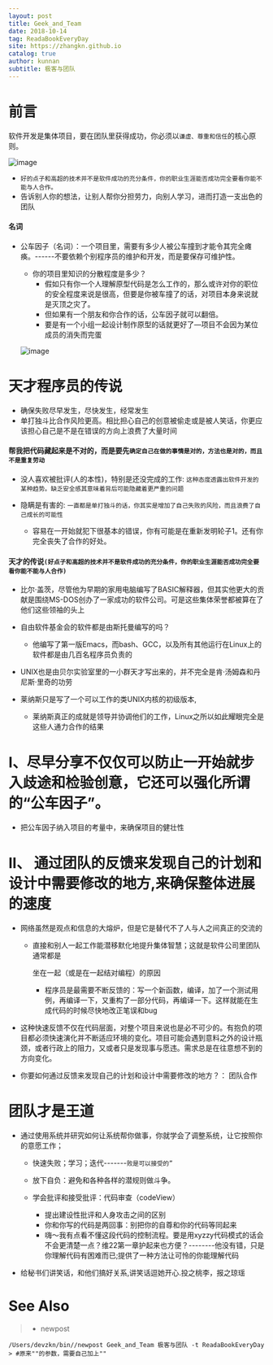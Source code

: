```yaml
---
layout: post
title: Geek_and_Team
date: 2018-10-14
tag: ReadaBookEveryDay
site: https://zhangkn.github.io
catalog: true
author: kunnan
subtitle: 极客与团队
---
```








# 前言



软件开发是集体项目，要在团队里获得成功，你必须以`谦虚、尊重和信任`的核心原则。

![image](https://ws1.sinaimg.cn/large/006tBeITgy1fw7w8e0p9rj30dk0csjv2.jpg)



* `好的点子和高超的技术并不是软件成功的充分条件，你的职业生涯能否成功完全要看你能不能与人合作。`
* 告诉别人你的想法，让别人帮你分担劳力，向别人学习，进而打造一支出色的团队



#### 名词



* 公车因子（名词）：一个项目里，需要有多少人被公车撞到才能令其完全瘫痪。------不要依赖个别程序员的维护和开发，而是要保存可维护性。

  * 你的项目里知识的分散程度是多少？
    * 假如只有你一个人理解原型代码是怎么工作的，那么或许对你的职位的安全程度来说是很高，但要是你被车撞了的话，对项目本身来说就是灭顶之灾了。
    * 但如果有一个朋友和你合作的话，公车因子就可以翻倍。
    * 要是有一个小组一起设计制作原型的话就更好了—项目不会因为某位成员的消失而完蛋

  ![image](https://ws1.sinaimg.cn/large/006tBeITgy1fw7vjbvti1j30nx0er7b4.jpg)


# 天才程序员的传说



* 确保失败尽早发生，尽快发生，经常发生
* 单打独斗比合作风险更高。相比担心自己的创意被偷走或是被人笑话，你更应该担心自己是不是在错误的方向上浪费了大量时间


#### 帮我把代码藏起来是不对的，而是要先`确定自己在做的事情是对的，方法也是对的，而且不是重复劳动`

* 没人喜欢被批评(人的本性)，特别是还没完成的工作: `这种态度透露出软件开发的某种趋势。缺乏安全感其意味着背后可能隐藏着更严重的问题`

* 隐瞒是有害的: `一直都是单打独斗的话，你其实是增加了自己失败的风险，而且浪费了自己成长的可能性`

  * 容易在一开始就犯下很基本的错误，你有可能是在重新发明轮子1。还有你完全丧失了合作的好处。










#### 天才的传说`(好点子和高超的技术并不是软件成功的充分条件，你的职业生涯能否成功完全要看你能不能与人合作)`





* 比尔·盖茨，尽管他为早期的家用电脑编写了BASIC解释器，但其实他更大的贡献是围绕MS\-DOS创办了一家成功的软件公司。可是这些集体荣誉都被算在了他们这些领袖的头上

* 自由软件基金会的软件都是由斯托曼编写的吗？

  * 他编写了第一版Emacs，而bash、GCC，以及所有其他运行在Linux上的软件都是由几百名程序员负责的

* UNIX也是由贝尔实验室里的一小群天才写出来的，并不完全是肯·汤姆森和丹尼斯·里奇的功劳

* 莱纳斯只是写了一个可以工作的类UNIX内核的初级版本,

  * 莱纳斯真正的成就是领导并协调他们的工作，Linux之所以如此耀眼完全是这些人通力合作的结果




# I、尽早分享不仅仅可以防止一开始就步入歧途和检验创意，它还可以强化所谓的“公车因子”。

*  把公车因子纳入项目的考量中，来确保项目的健壮性


# II、 通过团队的反馈来发现自己的计划和设计中需要修改的地方,来确保整体进展的速度



* 网络虽然是观点和信息的大熔炉，但是它是替代不了人与人之间真正的交流的

  * 直接和别人一起工作能潜移默化地提升集体智慧；这就是软件公司里团队通常都是

    坐在一起（或是在一起结对编程）的原因

    * 程序员是最需要不断反馈的：写一个新函数，编译，加了一个测试用例，再编译一下，又重构了一部分代码，再编译一下。这样就能在生成代码的时候尽快地改正笔误和bug

* 这种快速反馈不仅在代码层面，对整个项目来说也是必不可少的。有抱负的项目都必须快速演化并不断适应环境的变化。项目可能会遇到意料之外的设计瓶颈，或者行政上的阻力，又或者只是发现事与愿违。需求总是在往意想不到的方向变化。

* 你要如何通过反馈来发现自己的计划和设计中需要修改的地方？： 团队合作







# 团队才是王道



* 通过使用系统并研究如何让系统帮你做事，你就学会了调整系统，让它按照你的意愿工作；

  * 快速失败；学习；迭代-------`败是可以接受的”`

  * 放下自负：避免和各种各样的潜规则做斗争。

  * 学会批评和接受批评：代码审查（codeView）

    * 提出建设性批评和人身攻击之间的区别
    * 你和你写的代码是两回事：别把你的自尊和你的代码等同起来
    * 嗨～我有点看不懂这段代码的控制流程。要是用xyzzy代码模式的话会不会更清楚一点？维22第一章护起来也方便？--------他没有错，只是你理解代码有困难而已;提供了一种方法让可怜的你能理解代码

* 给秘书们讲笑话，和他们搞好关系,讲笑话逗她开心.投之桃李，报之琼瑶


















# See Also 

>* newpost 
>
```
/Users/devzkn/bin//newpost Geek_and_Team 极客与团队 -t ReadaBookEveryDay
> #原来""的参数，需要自己加上""
```

